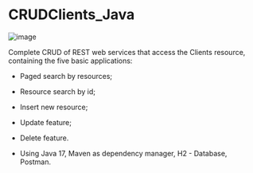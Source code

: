 # CRUDClients_Java

![image](https://user-images.githubusercontent.com/79049461/234332837-f216da02-17d1-46d6-b35b-f6e53e87190e.png)

Complete CRUD of REST web services that access the Clients resource, containing the five basic applications:
* Paged search by resources;
* Resource search by id;
* Insert new resource;
* Update feature;
* Delete feature.

* Using Java 17, Maven as dependency manager, H2 - Database, Postman.
